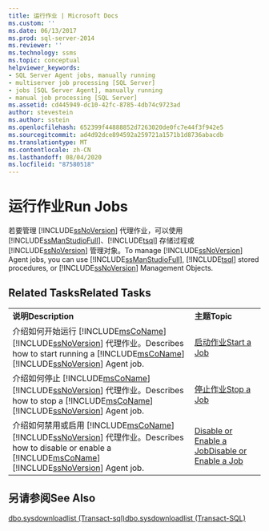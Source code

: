 ```yaml
---
title: 运行作业 | Microsoft Docs
ms.custom: ''
ms.date: 06/13/2017
ms.prod: sql-server-2014
ms.reviewer: ''
ms.technology: ssms
ms.topic: conceptual
helpviewer_keywords:
- SQL Server Agent jobs, manually running
- multiserver job processing [SQL Server]
- jobs [SQL Server Agent], manually running
- manual job processing [SQL Server]
ms.assetid: cd445949-dc10-42fc-8785-4db74c9723ad
author: stevestein
ms.author: sstein
ms.openlocfilehash: 652399f44888852d7263020de0fc7e44f3f942e5
ms.sourcegitcommit: ad4d92dce894592a259721a1571b1d8736abacdb
ms.translationtype: MT
ms.contentlocale: zh-CN
ms.lasthandoff: 08/04/2020
ms.locfileid: "87580518"
---
```

# <a name="run-jobs"></a><span data-ttu-id="051d2-102">运行作业</span><span class="sxs-lookup"><span data-stu-id="051d2-102">Run Jobs</span></span>
  <span data-ttu-id="051d2-103">若要管理 [!INCLUDE[ssNoVersion](../../includes/ssnoversion-md.md)] 代理作业，可以使用 [!INCLUDE[ssManStudioFull](../../includes/ssmanstudiofull-md.md)]、[!INCLUDE[tsql](../../includes/tsql-md.md)] 存储过程或 [!INCLUDE[ssNoVersion](../../includes/ssnoversion-md.md)] 管理对象。</span><span class="sxs-lookup"><span data-stu-id="051d2-103">To manage [!INCLUDE[ssNoVersion](../../includes/ssnoversion-md.md)] Agent jobs, you can use [!INCLUDE[ssManStudioFull](../../includes/ssmanstudiofull-md.md)], [!INCLUDE[tsql](../../includes/tsql-md.md)] stored procedures, or [!INCLUDE[ssNoVersion](../../includes/ssnoversion-md.md)] Management Objects.</span></span>  
  
## <a name="related-tasks"></a><span data-ttu-id="051d2-104">Related Tasks</span><span class="sxs-lookup"><span data-stu-id="051d2-104">Related Tasks</span></span>  
  
|||  
|-|-|  
|<span data-ttu-id="051d2-105">**说明**</span><span class="sxs-lookup"><span data-stu-id="051d2-105">**Description**</span></span>|<span data-ttu-id="051d2-106">**主题**</span><span class="sxs-lookup"><span data-stu-id="051d2-106">**Topic**</span></span>|  
|<span data-ttu-id="051d2-107">介绍如何开始运行 [!INCLUDE[msCoName](../../includes/msconame-md.md)][!INCLUDE[ssNoVersion](../../includes/ssnoversion-md.md)] 代理作业。</span><span class="sxs-lookup"><span data-stu-id="051d2-107">Describes how to start running a [!INCLUDE[msCoName](../../includes/msconame-md.md)][!INCLUDE[ssNoVersion](../../includes/ssnoversion-md.md)] Agent job.</span></span>|[<span data-ttu-id="051d2-108">启动作业</span><span class="sxs-lookup"><span data-stu-id="051d2-108">Start a Job</span></span>](start-a-job.md)|  
|<span data-ttu-id="051d2-109">介绍如何停止 [!INCLUDE[msCoName](../../includes/msconame-md.md)][!INCLUDE[ssNoVersion](../../includes/ssnoversion-md.md)] 代理作业。</span><span class="sxs-lookup"><span data-stu-id="051d2-109">Describes how to stop a [!INCLUDE[msCoName](../../includes/msconame-md.md)][!INCLUDE[ssNoVersion](../../includes/ssnoversion-md.md)] Agent job.</span></span>|[<span data-ttu-id="051d2-110">停止作业</span><span class="sxs-lookup"><span data-stu-id="051d2-110">Stop a Job</span></span>](stop-a-job.md)|  
|<span data-ttu-id="051d2-111">介绍如何禁用或启用 [!INCLUDE[msCoName](../../includes/msconame-md.md)][!INCLUDE[ssNoVersion](../../includes/ssnoversion-md.md)] 代理作业。</span><span class="sxs-lookup"><span data-stu-id="051d2-111">Describes how to disable or enable a [!INCLUDE[msCoName](../../includes/msconame-md.md)][!INCLUDE[ssNoVersion](../../includes/ssnoversion-md.md)] Agent job.</span></span>|[<span data-ttu-id="051d2-112">Disable or Enable a Job</span><span class="sxs-lookup"><span data-stu-id="051d2-112">Disable or Enable a Job</span></span>](disable-or-enable-a-job.md)|  
  
## <a name="see-also"></a><span data-ttu-id="051d2-113">另请参阅</span><span class="sxs-lookup"><span data-stu-id="051d2-113">See Also</span></span>  
 [<span data-ttu-id="051d2-114">dbo.sysdownloadlist &#40;Transact-sql&#41;</span><span class="sxs-lookup"><span data-stu-id="051d2-114">dbo.sysdownloadlist &#40;Transact-SQL&#41;</span></span>](/sql/relational-databases/system-tables/dbo-sysdownloadlist-transact-sql)  
  
  
